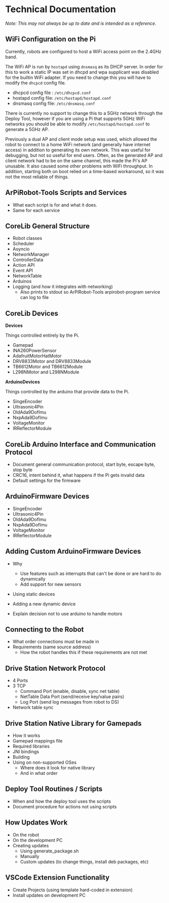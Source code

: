 # Technical Documentation

*Note: This may not always be up to date and is intended as a reference.*

## WiFi Configuration on the Pi

Currently, robots are configured to host a WiFi access point on the 2.4GHz band. 

The WiFi AP is run by `hostapd` using `dnsmasq` as its DHCP server. In order for this to work a static IP was set in dhcpd and wpa supplicant was disabled for the builtin WiFi adapter. If you need to change this you will have to modify the `dhcpcd` config file.

- dhcpcd config file : `/etc/dhcpcd.conf`
- hostapd config file: `/etc/hostapd/hostapd.conf`
- dnsmasq config file: `/etc/dnsmasq.conf`

There is currently no support to change this to a 5GHz network through the Deploy Tool, however if you are using a Pi that supports 5GHz WiFi networks you should be able to modify `/etc/hostapd/hostapd.conf` to generate a 5GHz AP.

Previously a dual AP and client mode setup was used, which allowed the robot to connect to a home WiFi network (and generally have internet access) in addition to generating its own network. This was useful for debugging, but not so useful for end users. Often, as the generated AP and client network had to be on the same channel, this made the Pi's AP unusable. It also caused some other problems with WiFi throughput. In addition, starting both on boot relied on a time-based workaround, so it was not the most reliable of things.


## ArPiRobot-Tools Scripts and Services
- What each script is for and what it does.
- Same for each service

## CoreLib General Structure
- Robot classes
- Scheduler
- Asyncio
- NetworkManager
- ControllerData
- Action API
- Event API
- NetworkTable
- Arduinos
- Logging (and how it integrates with networking)
    - Also prints to stdout so ArPiRobot-Tools arpirobot-program service can log to file

## CoreLib Devices

**Devices**

Things controlled entirely by the Pi.

- Gamepad
- INA260PowerSensor
- AdafruitMotorHatMotor
- DRV8833Motor and DRV8833Module
- TB6612Motor and TB6612Module
- L298NMotor and L298NModule

**ArduinoDevices**

Things controlled by the arduino that provide data to the Pi.

- SingeEncoder
- Ultrasonic4Pin
- OldAda9DofImu
- NxpAda9DofImu
- VoltageMonitor
- IRReflectorModule

## CoreLib Arduino Interface and Communication Protocol
- Document general communication protocol, start byte, escape byte, stop byte
- CRC16, intent behind it, what happens if the Pi gets invalid data
- Default settings for the firmware

## ArduinoFirmware Devices

- SingeEncoder
- Ultrasonic4Pin
- OldAda9DofImu
- NxpAda9DofImu
- VoltageMonitor
- IRReflectorModule

## Adding Custom ArduinoFirmware Devices
- Why
    - Use features such as interrupts that can't be done or are hard to do dynamically
    - Add support for new sensors
- Using static devices
- Adding a new dynamic device

- Explain decision not to use arduino to handle motors

## Connecting to the Robot
- What order connections must be made in
- Requirements (same source address)
    - How the robot handles this if these requirements are not met

## Drive Station Network Protocol
- 4 Ports
- 3 TCP
    - Command Port (enable, disable, sync net table)
    - NetTable Data Port (send/receive key/value pairs)
    - Log Port (send log messages from robot to DS)
- Network table sync

## Drive Station Native Library for Gamepads
- How it works
- Gamepad mappings file
- Required libraries
- JNI bindings
- Building
- Using on non-supported OSes
    - Where does it look for native library
    - And in what order

## Deploy Tool Routines / Scripts
- When and how the deploy tool uses the scripts
- Document procedure for actions not using scripts

## How Updates Work
- On the robot
- On the development PC
- Creating updates 
    - Using generate_package.sh
    - Manually
    - Custom updates (to change things, install deb packages, etc)

## VSCode Extension Functionality
- Create Projects (using template hard-coded in extension)
- Install updates on development PC